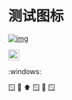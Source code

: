 # 测试图标


[![img](https://github.githubassets.com/images/icons/emoji/unicode/1fa9f.png?v8)](https://github.githubassets.com/images/icons/emoji/unicode/1fa9f.png?v8)


<img width=22 height=22 src="https://github.githubassets.com/images/icons/emoji/unicode/1fa9f.png?v8" />

:windows:

🪟
🚡
⬆️
🪟
💛
🪟
